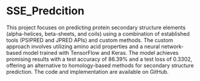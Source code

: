 # SSE_Predcition
This project focuses on predicting protein secondary structure elements (alpha-helices, beta-sheets, and coils) using a combination of established tools (PSIPRED and JPRED APIs) and custom methods. The custom approach involves utilizing amino acid properties and a neural network-based model trained with TensorFlow and Keras. The model achieves promising results with a test accuracy of 86.39% and a test loss of 0.3302, offering an alternative to homology-based methods for secondary structure prediction. The code and implementation are available on GitHub.
